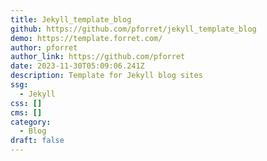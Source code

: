 ```yaml
---
title: Jekyll_template_blog
github: https://github.com/pforret/jekyll_template_blog
demo: https://template.forret.com/
author: pforret
author_link: https://github.com/pforret
date: 2023-11-30T05:09:06.241Z
description: Template for Jekyll blog sites
ssg:
  - Jekyll
css: []
cms: []
category:
  - Blog
draft: false
---
```

